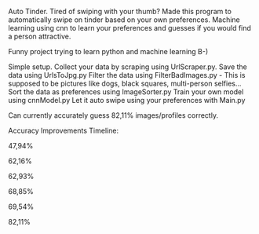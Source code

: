 Auto Tinder. Tired of swiping with your thumb? Made this program to automatically swipe on tinder based on your own preferences. Machine learning using cnn to learn your preferences and guesses if you would find a person attractive.

Funny project trying to learn python and machine learning B-)

Simple setup. 
Collect your data by scraping using UrlScraper.py.
Save the data using UrlsToJpg.py
Filter the data using FilterBadImages.py - This is supposed to be pictures like dogs, black squares, multi-person selfies...
Sort the data as preferences using ImageSorter.py
Train your own model using cnnModel.py
Let it auto swipe using your preferences with Main.py

Can currently accurately guess 82,11% images/profiles correctly.

Accuracy Improvements Timeline:

47,94%

62,16%

62,93%

68,85%

69,54%

82,11%
